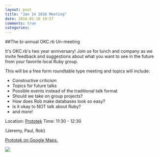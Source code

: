```yaml
---
layout: post
title: "Jan 14 2016 Meeting"
date: 2016-01-10 19:57
comments: true
categories: 
---
```


##The bi-annual OKC.rb Un-meeting

It's OKC.rb's two year anniversary!
Join us for lunch and company as we invite feedback and suggestions about what you want to see in the future from your favorite local Ruby group.

This will be a free form roundtable type meeting and topics will include:

  * Constructive criticism
  * Topics for future talks
  * Possible events instead of the traditional talk format
  * Should we take on group projects?
  * How does Rob make databases look so easy?
  * Is it okay to NOT talk about Ruby?
  * and more!

Location: [Prototek][prototek]
Time: 11:30 - 12:30

{Jeremy, Paul, Rob}

<a href="https://www.google.com/maps/place/401+NW+10th+St/@35.478527,-97.519417,17z/data=!3m1!4b1!4m2!3m1!1s0x87b21733fd30d655:0xce3a1cd9b95c8415">Prototek on Google Maps.</a>

<img src="{{root_url}}/images/prototek_parking.jpg" class="fit">

[prototek]: http://prototekokc.com/
